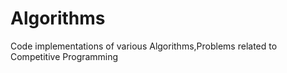 # Algorithms
Code implementations of various Algorithms,Problems related to Competitive Programming


